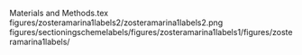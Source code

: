 Materials and Methods.tex
figures/zosteramarina1labels2/zosteramarina1labels2.png
figures/sectioningschemelabels/figures/zosteramarina1labels1/figures/zosteramarina1labels/
